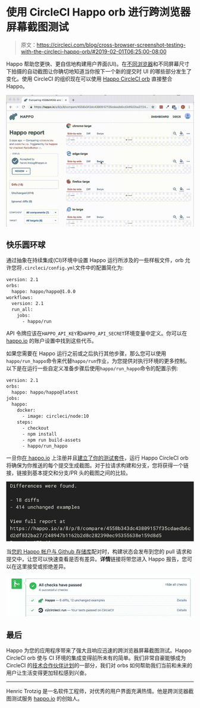 # 使用 CircleCI Happo orb 进行跨浏览器屏幕截图测试

> 原文：<https://circleci.com/blog/cross-browser-screenshot-testing-with-the-circleci-happo-orb/#2019-02-01T06:25:00-08:00>

Happo 帮助您更快、更自信地构建用户界面(UI)。在[不同浏览器](https://github.com/happo/happo.io/blob/master/README.md#targets)和不同屏幕尺寸下拍摄的自动截图让你确切地知道当你按下一个新的提交时 UI 的哪些部分发生了变化。使用 CircleCI 的组织现在可以使用 [Happo CircleCI orb](https://github.com/happo/happo-circleci-orb) 直接整合 Happo。

![Happo showing a diff on a `RadioButton` component in different browsers. Diffs can be visualized in a few different ways, allowing you to see exactly what changed.](img/37f07477851971b9b068b9254ba76a26.png)

## 快乐圆环球

通过抽象在持续集成(CI)环境中设置 Happo 运行所涉及的一些样板文件，orb 允许您将`.circleci/config.yml`文件中的配置简化为:

```
version: 2.1
orbs:
  happo: happo/happo@1.0.0
workflows:
  version: 2.1
  run_all:
    jobs:
      - happo/run 
```

API 令牌应该在`HAPPO_API_KEY`和`HAPPO_API_SECRET`环境变量中定义。你可以在 [happo.io](https://happo.io/login) 的账户设置中找到这些代币。

如果您需要在 Happo 运行之前或之后执行其他步骤，那么您可以使用`happo/run_happo`命令来代替`happo/run`作业，为您提供对执行环境的更多控制。以下是在运行一些自定义准备步骤后使用`happo/run_happo`命令的配置示例:

```
version: 2.1
orbs:
  happo: happo/happo@latest
jobs:
  happo:
    docker:
      - image: circleci/node:10
    steps:
      - checkout
      - npm install
      - npm run build-assets
      - happo/run_happo 
```

一旦你[在 happo.io](https://happo.io/signup) 上注册并且[建立了你的测试套件](https://github.com/happo/happo.io/blob/master/README.md#installation)，运行 Happo CircleCI orb 将确保为你推送的每个提交生成截图。对于拉请求构建和分支，您将获得一个链接，链接到基本提交和分支/PR 头的截图之间的比较。

![Example log from the CircleCI UI](img/a37fb6edbd1532fe4c672af5e7a054b6.png)

当[您的 Happo 帐户与 Github 存储库](https://github.com/happo/happo.io/blob/master/README.md#posting-statuses-back-to-prscommits)配对时，构建状态会发布到您的 pull 请求和提交中，让您可以快速查看是否有差异。**详情**链接将带您进入 Happo 报告，您可以在这里接受或拒绝差异。

![Example of a Happo status posted to a pull request on github.com.](img/06ceb85d2642d2e6c6d3b9b704d67be0.png)

## 最后

Happo 为您的应用程序带来了强大且响应迅速的跨浏览器屏幕截图测试。Happo CircleCI orb 使与 CI 环境的集成变得前所未有的简单。我们非常自豪能够成为 CircleCI 的[技术合作伙伴计划](https://circleci.com/blog/announcing-orbs-technology-partner-program/)的一部分，我们对 orbs 如何帮助我们当前和未来的用户让生活变得更加轻松感到兴奋。

* * *

Henric Trotzig 是一名软件工程师，对优秀的用户界面充满热情。他是跨浏览器截图测试服务 [happo.io](https://happo.io/) 的创始人。